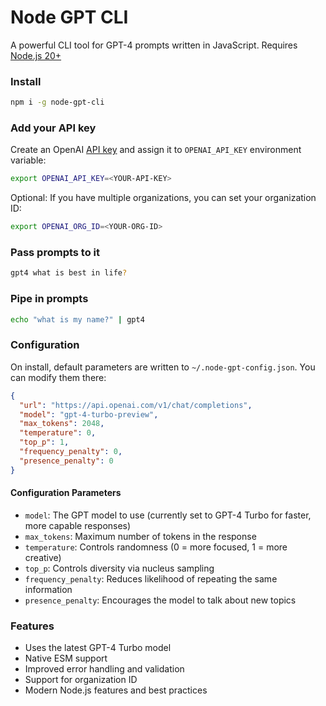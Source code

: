 # Node GPT CLI
A powerful CLI tool for GPT-4 prompts written in JavaScript.
Requires [Node.js 20+](https://nodejs.org/)

### Install 
```bash
npm i -g node-gpt-cli
```

### Add your API key 
Create an OpenAI [API key](https://platform.openai.com/api-keys) and assign it to `OPENAI_API_KEY` environment variable:
```bash
export OPENAI_API_KEY=<YOUR-API-KEY>
```

Optional: If you have multiple organizations, you can set your organization ID:
```bash
export OPENAI_ORG_ID=<YOUR-ORG-ID>
```

### Pass prompts to it
```bash
gpt4 what is best in life?
```

### Pipe in prompts
```bash
echo "what is my name?" | gpt4
```

### Configuration
On install, default parameters are written to `~/.node-gpt-config.json`. You can modify them there:
```json
{
  "url": "https://api.openai.com/v1/chat/completions",
  "model": "gpt-4-turbo-preview",
  "max_tokens": 2048,
  "temperature": 0,
  "top_p": 1,
  "frequency_penalty": 0,
  "presence_penalty": 0
}
```

#### Configuration Parameters
- `model`: The GPT model to use (currently set to GPT-4 Turbo for faster, more capable responses)
- `max_tokens`: Maximum number of tokens in the response
- `temperature`: Controls randomness (0 = more focused, 1 = more creative)
- `top_p`: Controls diversity via nucleus sampling
- `frequency_penalty`: Reduces likelihood of repeating the same information
- `presence_penalty`: Encourages the model to talk about new topics

### Features
- Uses the latest GPT-4 Turbo model
- Native ESM support
- Improved error handling and validation
- Support for organization ID
- Modern Node.js features and best practices